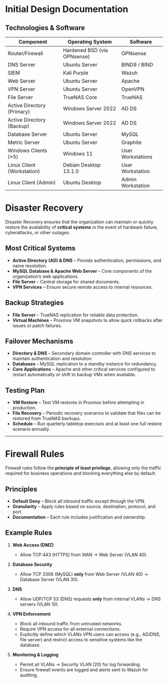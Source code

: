 # Initial Design Documentation

## Technologies & Software

| Component                  | Operating System            | Software          |
| -------------------------- | --------------------------- | ----------------- |
| Router/Firewall            | Hardened BSD (via OPNsense) | OPNsense          |
| DNS Server                 | Ubuntu Server               | BIND9 / BIND      |
| SIEM                       | Kali Purple                 | Wazuh             |
| Web Server                 | Ubuntu Server               | Apache            |
| VPN Server                 | Ubuntu Server               | OpenVPN           |
| File Server                | TrueNAS Core                | TrueNAS           |
| Active Directory (Primary) | Windows Server 2022         | AD DS             |
| Active Directory (Backup)  | Windows Server 2022         | AD DS             |
| Database Server            | Ubuntu Server               | MySQL             |
| Metric Server              | Ubuntu Server               | Graphite          |
| Windows Clients (×5)       | Windows 11                  | User Workstations |
| Linux Client (Workstation) | Debian Desktop 13.1.0       | User Workstation  |
| Linux Client (Admin)       | Ubuntu Desktop              | Admin Workstation |

# Disaster Recovery  

Disaster Recovery ensures that the organization can maintain or quickly restore the availability of **critical systems** in the event of hardware failure, cyberattacks, or other outages.  

## Most Critical Systems
- **Active Directory (AD) & DNS** – Provide authentication, permissions, and name resolution.  
- **MySQL Database & Apache Web Server** – Core components of the organization’s web applications.  
- **File Server** – Central storage for shared documents.  
- **VPN Services** – Ensure secure remote access to internal resources.  

## Backup Strategies
- **File Server** – TrueNAS replication for reliable data protection.  
- **Virtual Machines** – Proxmox VM snapshots to allow quick rollbacks after issues or patch failures.  

## Failover Mechanisms
- **Directory & DNS** – Secondary domain controller with DNS services to maintain authentication and resolution.  
- **Databases** – MySQL replication to a standby instance for redundancy.  
- **Core Applications** – Apache and other critical services configured to restart automatically or shift to backup VMs when available.  

## Testing Plan
- **VM Restore** – Test VM restores in Proxmox before attempting in production.  
- **File Recovery** – Periodic recovery scenarios to validate that files can be restored from TrueNAS backups.
- **Schedule** – Run quarterly tabletop exercises and at least one full restore scenario annually.  

---

# Firewall Rules  

Firewall rules follow the **principle of least privilege**, allowing only the traffic required for business operations and blocking everything else by default.  

## Principles
- **Default Deny** – Block all inbound traffic except through the VPN.  
- **Granularity** – Apply rules based on source, destination, protocol, and port.  
- **Documentation** – Each rule includes justification and ownership.  

## Example Rules
1. **Web Access (DMZ)**  
   - Allow TCP 443 (HTTPS) from WAN → Web Server (VLAN 40).  

2. **Database Security**  
   - Allow TCP 3306 (MySQL) **only** from Web Server (VLAN 40) → Database Server (VLAN 30).  

3. **DNS**  
   - Allow UDP/TCP 53 (DNS) requests **only** from internal VLANs → DNS servers (VLAN 10).  

4. **VPN Enforcement**  
   - Block all inbound traffic from untrusted networks.  
   - Require VPN access for all external connections.  
   - Explicitly define which VLANs VPN users can access (e.g., AD/DNS, file server) and restrict access to sensitive systems like the database.  

5. **Monitoring & Logging**  
   - Permit all VLANs → Security VLAN (20) for log forwarding.  
   - Ensure firewall events are logged and alerts sent to Wazuh for auditing.  
